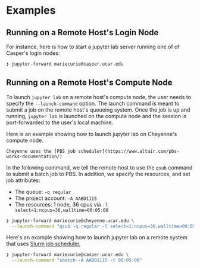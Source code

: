 # Examples

## Running on a Remote Host's Login Node

For instance, here is how to start a jupyter lab server running one of of Casper's login nodes:

```bash
❯ jupyter-forward mariecurie@casper.ucar.edu
```

<script id="asciicast-368112" src="https://asciinema.org/a/368112.js" async data-speed="2"></script>

## Running on a Remote Host's Compute Node

To launch `jupyter lab` on a remote host's compute node, the user needs to specify the `--launch-command` option. The launch command is meant to submit a job on the remote host's queueing system. Once the job is up and running, `jupyter lab` is launched on the compute node and the session is port-forwarded to the user's local machine.

Here is an example showing how to launch jupyter lab on Cheyenne's compute node.

```{admonition} Note
Cheyenne uses the [PBS job scheduler](https://www.altair.com/pbs-works-documentation/)
```

In the following command, we tell the remote host to use the `qsub` command to submit a batch job to PBS. In addition, we specify the resources, and set job attributes:

- The queue: `-q regular`
- The project account: `-A AABD1115`
- The resources: 1 node, 36 cpus via `-l select=1:ncpus=36,walltime=00:05:00`

```bash
❯ jupyter-forward mariecurie@cheyenne.ucar.edu \
  --launch-command "qsub -q regular -l select=1:ncpus=36,walltime=00:05:00 -A AABD1115"
```

<script id="asciicast-368128" src="https://asciinema.org/a/368128.js" async data-speed="2"></script>

Here's an example showing how to launch jupyter lab on a remote system that uses [Slurm job scheduler](https://slurm.schedmd.com/documentation.html),

```bash
❯ jupyter-forward mariecurie@casper.ucar.edu \
  --launch-command "sbatch -A AABD1115 -t 00:05:00"
```
